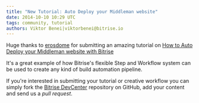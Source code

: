 ```yaml
---
title: "New Tutorial: Auto Deploy your Middleman website"
date: 2014-10-10 10:29 UTC
tags: community, tutorial
authors: Viktor Benei|viktorbenei@bitrise.io
---
```


Huge thanks to [erosdome](https://github.com/erosdome) for submitting
an amazing tutorial on [How to Auto Deploy your Middleman website with Bitrise](http://devcenter.bitrise.io/tutorials/auto-deploy-middleman-project/)

It's a great example of how Bitrise's flexible Step and Workflow system can be
used to create any kind of build automation pipeline.

If you're interested in submitting your tutorial or creative workflow
you can simply fork the [Bitrise DevCenter](https://github.com/bitrise-io/devcenter)
repository on GitHub, add your content and send us a *pull request*.
